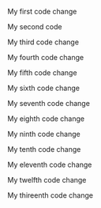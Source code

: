 My first code change

My second code

My third code change

My fourth code change

My fifth code change

My sixth code change

My seventh code change

My eighth code change

My ninth code change

My tenth code change

My eleventh code change

My twelfth code change

My thireenth code change
